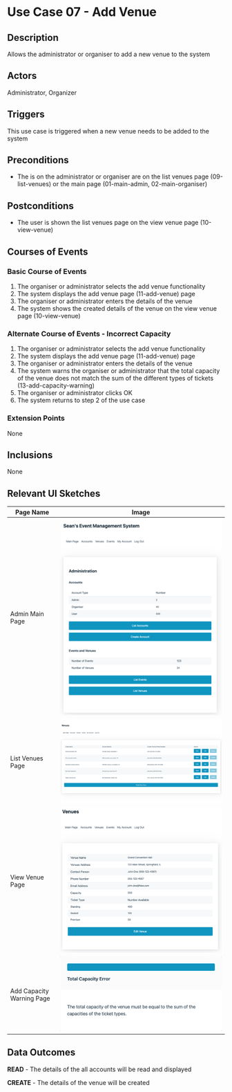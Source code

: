 # Use Case 07 - Add Venue

## Description

Allows the administrator or organiser to add a new venue to the system

## Actors

Administrator, Organizer

## Triggers

This use case is triggered when a new venue needs to be added to the system

## Preconditions

- The is on the administrator or organiser are on the list venues page (09-list-venues) or the main page (01-main-admin, 02-main-organiser)

## Postconditions

- The user is shown the list venues page on the view venue page (10-view-venue)

## Courses of Events

### Basic Course of Events

1. The organiser or administrator selects the add venue functionality
2. The system displays the add venue page (11-add-venue) page
3. The organiser or administrator enters the details of the venue
4. The system shows the created details of the venue on the view venue page (10-view-venue)

### Alternate Course of Events - Incorrect Capacity

1. The organiser or administrator selects the add venue functionality
2. The system displays the add venue page (11-add-venue) page
3. The organiser or administrator enters the details of the venue
4. The system warns the organiser or administrator that the total capacity of the venue does not match the sum of the different types of tickets (13-add-capacity-warning)
5. The organiser or administrator clicks OK
6. The system returns to step 2 of the use case

### Extension Points

None

## Inclusions

None

## Relevant UI Sketches
| Page Name | Image |
|----|------|
| Admin Main Page | ![Admin Main Page](/01-requirements-solution/uisketches/01-main-admin.png) |
| List Venues Page | ![List Venues Page](/01-requirements-solution/uisketches/09-list-venues.png) |
| View Venue Page | ![View Venue Page](/01-requirements-solution/uisketches/10-view-venue.png) |
| Add Capacity Warning Page | ![Modify Capacity Warning Page](/01-requirements-solution/uisketches/12-modify-capacity-warning.png) |
## Data Outcomes
**READ** - The details of the all accounts will be read and displayed

**CREATE** - The details of the venue will be created

